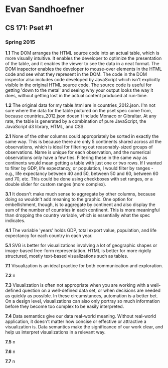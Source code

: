 Evan Sandhoefner
================
CS 171: Pset #1
---------------
### Spring 2015

**1.1** The DOM arranges the HTML source code into an actual table, which is more visually intuitive. It enables the developer to optimize the presentation of the table, and it enables the viewer to see the data in a neat format. The DOM inspector enables the developer to mouse-over elements in the HTML code and see what they represent in the DOM. The code in the DOM inspector also includes code developed by JavaScript which isn't explicitly visible in the original HTML source code. The source code is useful for getting 'down to the metal' and seeing why your output looks the way it does, without getting lost in the actual content produced at run-time.

**1.2** The original data for my table.html are in countries_2012.json. I'm not sure where the data for the table pictured on the pset spec come from, because countries_2012.json doesn't include Monaco or Gibraltar. At any rate, the table is generated by a combination of pure JavaScript, the JavaScript d3 library, HTML, and CSS.

**2.1** None of the other columns could appropriately be sorted in exactly the same way. This is because there are only 5 continents shared across all the observations, which is ideal for filtering out reasonably-sized groups of observations. Name is unique for each observation, and the numerical observations only have a few ties. Filtering these in the same way as continents would mean getting a table with just one or two rows. If I wanted to filter by GDP, life expectancy, or population, I would filter by ranges - e.g., life expectancy between 40 and 50, between 50 and 60, between 60 and 70, etc. This could be done using checkboxes with set ranges, or a double slider for custom ranges (more complex).

**3.1** It doesn't make much sense to aggregate by other columns, because doing so wouldn't add meaning to the graphic. One option for embellishment, though, is to aggregate by continent and also display the sum of the number of countries in each continent. This is more meaningful than dropping the country variable, which is essentially what the spec indicates.

**4.1** The variable 'years' holds GDP, total export value, population, and life expectancy for each country in each year.

**5.1** SVG is better for visualizations involving a lot of geographic shapes or image-based free-form representation. HTML is better for more rigidly structured, mostly text-based visualizations such as tables.

**7.1** Visualization is an ideal practice for both communication and exploration.

**7.2** n

**7.3** Visualization is often not appropriate when you are working with a well-defined question on a well-defined data set, or when decisions are needed as quickly as possible. In these circumstances, automation is a better bet. On a design level, visualizations can also only portray so much information before they become too complex to be easily interpreted.

**7.4** Data semantics give our data real-world meaning. Without real-world application, it doesn't matter how concise or effective or attractive a visualization is. Data semantics make the significance of our work clear, and help us interpret visualizations in a relevant way.   

**7.5** n

**7.6** n

**7.7** n